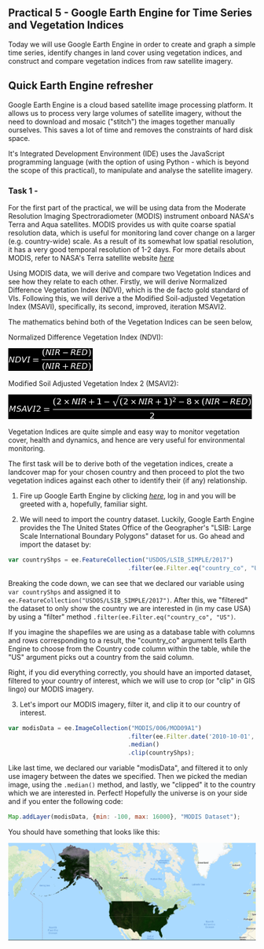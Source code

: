 ## Practical 5 - Google Earth Engine for Time Series and Vegetation Indices

Today we will use Google Earth Engine in order to create and graph a simple time series, identify changes in land cover using vegetation indices, and construct and compare vegetation indices from raw satellite imagery. 

## Quick Earth Engine refresher

Google Earth Engine is a cloud based satellite image processing platform. It allows us to process very large volumes of satellite imagery, without the need to download and mosaic ("stitch") the images together manually ourselves. This saves a lot of time and removes the constraints of hard disk space.

It's Integrated Development Environment (IDE) uses the JavaScript programming language (with the option of using Python - which is beyond the scope of this practical), to manipulate and analyse the satellite imagery.


### Task 1 - 

For the first part of the practical, we will be using data from the Moderate Resolution Imaging Spectroradiometer (MODIS) instrument onboard NASA's Terra and Aqua satellites. MODIS provides us with quite coarse spatial resolution data, which is useful for monitoring land cover change on a larger (e.g. country-wide) scale. As a result of its somewhat low spatial resolution, it has a very good temporal resolution of 1-2 days. For more details about MODIS, refer to NASA's Terra satellite website *[here](https://terra.nasa.gov/about/terra-instruments/modis)*

Using MODIS data, we will derive and compare two Vegetation Indices and see how they relate to each other. Firstly, we will derive Normalized Difference Vegetation Index (NDVI), which is the de facto gold standard of VIs. Following this, we will derive a the Modified Soil-adjusted Vegetation Index (MSAVI), specifically, its second, improved, iteration MSAVI2. 

The mathematics behind both of the Vegetation Indices can be seen below, 

Normalized Difference Vegetation Index (NDVI):

![Normalized Difference Vegetation Index](https://raw.githubusercontent.com/sdz14/GEO2441/master/LaTeX%20Equations/normalised_diff_veg_index.png)

Modified Soil Adjusted Vegetation Index 2 (MSAVI2):

![Modified Soil Adjusted Vegetation Index 2](https://raw.githubusercontent.com/sdz14/GEO2441/master/LaTeX%20Equations/msavi2.png)

Vegetation Indices are quite simple and easy way to monitor vegetation cover, health and dynamics, and hence are very useful for environmental monitoring.


The first task will be to derive both of the vegetation indices, create a landcover map for your chosen country and then proceed to plot the two vegetation indices against each other to identify their (if any) relationship. 


1. Fire up Google Earth Engine by clicking *[here](https://code.earthengine.google.com/)*, log in and you will be greeted with a, hopefully, familiar sight. 

2. We will need to import the country dataset. Luckily, Google Earth Engine provides the The United States Office of the Geographer's "LSIB: Large Scale International Boundary Polygons" dataset for us. 
Go ahead and import the dataset by: 

```javascript
var countryShps = ee.FeatureCollection("USDOS/LSIB_SIMPLE/2017")
                                  .filter(ee.Filter.eq("country_co", "US"));
```
Breaking the code down, we can see that we declared our variable using `var countryShps` and assigned it to `ee.FeatureCollection("USDOS/LSIB_SIMPLE/2017")`. After this, we "filtered" the dataset to only show the country we are interested in (in my case USA) by using a "filter" method `.filter(ee.Filter.eq("country_co", "US")`. 

If you imagine the shapefiles we are using as a database table with columns and rows corresponding to a result, the "country_co" argument tells Earth Engine to choose from the Country code column within the table, while the "US" argument picks out a country from the said column.

Right, if you did everything correctly, you should have an imported dataset, filtered to your country of interest, which we will use to crop (or "clip" in GIS lingo) our MODIS imagery. 

3. Let's import our MODIS imagery, filter it, and clip it to our country of interest. 

```javascript
var modisData = ee.ImageCollection("MODIS/006/MOD09A1")
                                  .filter(ee.Filter.date('2010-10-01', '2010-11-01'))
                                  .median()
                                  .clip(countryShps);
```

Like last time, we declared our variable "modisData", and filtered it to only use imagery between the dates we specified. Then we picked the median image, using the `.median()` method, and lastly, we "clipped" it to the country which we are interested in. Perfect! Hopefully the universe is on your side and if you enter the following code: 

```javascript
Map.addLayer(modisData, {min: -100, max: 16000}, "MODIS Dataset");
```

You should have something that looks like this:

![Earth Engine Screenshot 1](https://raw.githubusercontent.com/sdz14/GEO2441/master/screenshots/earthengine_sc.png)

